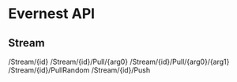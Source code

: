 
Evernest API
============

Stream
------

/Stream/{id}
/Stream/{id}/Pull/{arg0}
/Stream/{id}/Pull/{arg0}/{arg1}
/Stream/{id}/PullRandom
/Stream/{id}/Push

